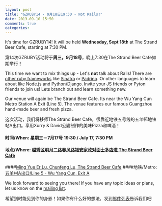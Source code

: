 ```yaml
---
layout: post
title: "GZRUBY14 - 9月18日19:30 - Not Rails!"
date: 2013-09-10 15:50
comments: true
categories: 
---
```



It's time for GZRUBY14! It will be held **Wednesday, Sept 18th** at The Strand Beer Cafe, starting at 7:30 PM.

第14次GZRUBY活动将于**周三，9月18号**，晚上7:30在The Strand Beer Cafe如期举行！

This time we want to mix things up - Let's **not** talk about Rails! There are [other ruby frameworks](http://www.techrepublic.com/blog/australian-technology/the-small-medium-and-large-of-ruby-frameworks/) like [Sinatra](http://www.sinatrarb.com/) or [Padrino](http://www.padrinorb.com/). Or other languages to learn about like [Node.js](http://cnodejs.org/) and [Python/Django](http://python.cn/). Invite your JS friends or Pyton friends to join us! Lets branch out and learn something new.

Our venue will again be The Strand Beer Cafe. Its near the Wu Yang Cun Metro Station A Exit (Line 5). The venue features our famous Guangzhou hand-made beer and fresh pizza.

这次活动，我们将移师The Strand Beer Cafe，很靠近地铁五号线的五羊邨地铁站A出口。享用Xurry & David公婆制作的美味Pizza和啤酒！

#### 时间/When: 星期三－7月17号 19:30 / July 17, 7:30 PM
#### 地点/Where: [越秀区明月二路春风路福安家政对面士多店进 The Strand Beer Cafe](http://goo.gl/maps/zrsSK)
####[Ming Yue Er Lu, Chunfeng Lu, The Strand Beer Cafe](http://goo.gl/maps/zrsSK)
####地铁/Metro: [五羊村A出口/Line 5 - Wu Yang Cun, Exit A](http://www.exploregz.com/metro/pedia/station/wuyangcun/)


We look forward to seeing you there! If you have any topic ideas or plans, let us know on the [mailing list](https://groups.google.com/forum/?fromgroups#!forum/gzruby).

希望到时能见到你的身影！如果你有什么好的想法，发到[邮件列表](https://groups.google.com/forum/?fromgroups#!forum/gzruby)告诉我们吧!